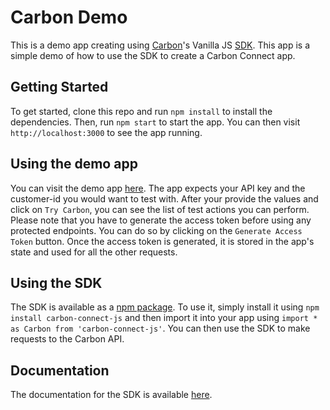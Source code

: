 # Carbon Demo

This is a demo app creating using [Carbon](https://www.carbon.ai)'s Vanilla JS [SDK](https://www.npmjs.com/package/carbon-connect-js). This app is a simple demo of how to use the SDK to create a Carbon Connect app.

## Getting Started

To get started, clone this repo and run `npm install` to install the dependencies. Then, run `npm start` to start the app. You can then visit `http://localhost:3000` to see the app running.

## Using the demo app

You can visit the demo app [here](https://sdk-example-theta.vercel.app/). The app expects your API key and the customer-id you would want to test with. After your provide the values and click on `Try Carbon`, you can see the list of test actions you can perform. Please note that you have to generate the access token before using any protected endpoints. You can do so by clicking on the `Generate Access Token` button. Once the access token is generated, it is stored in the app's state and used for all the other requests.

## Using the SDK

The SDK is available as a [npm package](https://www.npmjs.com/package/carbon-connect-js). To use it, simply install it using `npm install carbon-connect-js` and then import it into your app using `import * as Carbon from 'carbon-connect-js'`. You can then use the SDK to make requests to the Carbon API.

## Documentation

The documentation for the SDK is available [here](https://api.carbon.ai/redoc#section/Javascript-SDK).
